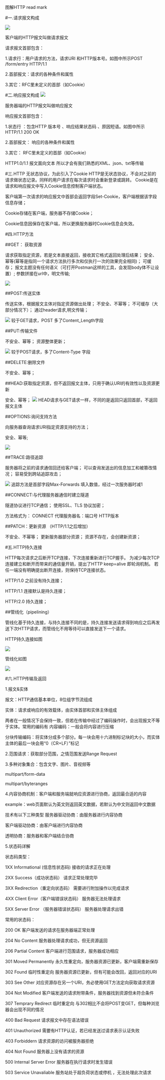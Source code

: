 图解HTTP read mark

#一.请求报文构成

![](https://github.com/onlyAngelia/Read-Mark/blob/master/HTTP/_image/请求报文.png)

客户端的HTTP报文叫做请求报文

请求报文首部包含：

1.请求行：用户请求的方法，请求URI 和HTTP版本号。如图中所示POST /form/entry  HTTP/1.1

2.首部报文：请求的各种条件和属性

3.其它：RFC里未定义的首部（如Cookie）


#二.响应报文构成
![](https://github.com/onlyAngelia/Read-Mark/blob/master/HTTP/_image/响应报文.png)     

服务器端的HTTP报文叫做响应报文

响应报文首部包含：

1.状态行 ：包含HTTP 版本号 、响应结果状态码 、原因短语。如图中所示HTTP/1.1 200 OK

2.首部报文： 响应的各种条件和属性

3.其它： RFC里未定义的首部（如Cookie）

HTTP1.0/1.1 报文面向文本  所以才会有我们熟悉的XML、json、txt等传输

#三.HTTP 无状态协议，为此引入了Cookie
HTTP是无状态协议，不会对之前的请求做状态记录。同样的用户请求在每次请求时会重新登录或跳转。
Cookie是在请求和响应报文中写入Cookie信息控制客户端状态。

客户端第一次请求的响应报文中首部会返回字段Set-Cookie，客户端根据该字段信息存储；

Cookie存储在客户端，服务器不存储Cookie；

Cookie信息因保存在客户端，所以更换服务器时Cookie信息会失效。

#四.HTTP方法

##GET： 获取资源

请求获取指定资源，若是文本直接返回，接收其它格式返回处理后结果；
安全、幂等(幂等是指同一个请求方法执行多次和仅执行一次的效果完全相同)；
可缓存；
报文主题没有任何语义（可打开Postman这样的工具，会发现body体不让设置）;
参数拼接在url中，明文传输;

![](https://github.com/onlyAngelia/Read-Mark/blob/master/HTTP/_image/GET请求.png)

##POST:传送实体

传送实体，根据报文主体对指定资源做出处理；
不安全、不幂等；
不可缓存（大部分情况下）；
通过header请求,明文传输；

![](https://github.com/onlyAngelia/Read-Mark/blob/master/HTTP/_image/POST请求.png)
较于GET请求，POST 多了Content_Length字段

##PUT:传输文件

不安全、幂等；
资源整体更新；

![](https://github.com/onlyAngelia/Read-Mark/blob/master/HTTP/_image/PUT请求.png)
较于POST请求，多了Content-Type 字段

##DELETE:删除文件

不安全、幂等；

##HEAD:获取指定资源，但不返回报文主体，只用于确认URI的有效性以及资源更新

安全、幂等；
![](https://github.com/onlyAngelia/Read-Mark/blob/master/HTTP/_image/HEAD请求.png)
HEAD请求与GET请求一样，不同的是返回只返回首部，不返回报文主体

##OPTIONS:询问支持方法

向服务器查询请求URI指定资源支持的方法；

安全、幂等;

![](https://github.com/onlyAngelia/Read-Mark/blob/master/HTTP/_image/OPTIONS.png)

##TRACE:路径追踪

服务器将之前的请求通信回还给客户端；
可以查询发送出的信息加工和被篡改情况；
容易受到跨站追踪攻击；

![](https://github.com/onlyAngelia/Read-Mark/blob/master/HTTP/_image/TRACE.png)
追踪方法是首部字段Max-Forwards 填入数值，经过一次服务器时减1

##CONNECT:与代理服务器通信时建立隧道

隧道协议进行TCP通信；
使用SSL、TLS 协议加密；

方法格式为：
CONNECT 代理服务器名：端口号  HTTP版本

##PATCH：更新资源 （HTTP/1.1之后增加）

不安全、不幂等；
更新服务器部分资源；
资源不存在，会创建新资源；

#五.HTTP持久连接

HTTP每次请求之后断开TCP连接，下次连接重新进行TCP握手。
为减少每次TCP连接建立和断开而带来的通信量开销，提出了HTTP keep=alive 即轮询机制。
若任一端没有明确提出断开连接，则保持TCP连接状态。


HTTP/1.0 之前没有持久连接；

HTTP/1.1 连接默认是持久连接；

HTTP/2.0 持久连接；

##管线化（pipelining）

管线化基于持久连接，与持久连接不同的是，持久连接发送请求得到响应之后再发送下次HTTP请求，而管线化不用等待可以直接发送下一个请求。



HTTP持久连接如图

![](https://github.com/onlyAngelia/Read-Mark/blob/master/HTTP/_image/keep-alive.png)


管线化如图

![](https://github.com/onlyAngelia/Read-Mark/blob/master/HTTP/_image/pipelining.png)

#六.HTTP传输及返回

1.报文&实体

报文：HTTP通信基本单位，8位组字节流组成

实体：请求或响应的有效载体，由实体首部和实体主体组成

两者在一般情况下会保持一致，但若在传输中经过了编码操作时，会出现报文不等于实体。常用的编码有
内容编码：一般会将内容进行压缩

分块传输编码：将实体分成多个部分。每一块会用十六进制标记块的大小，而实体主体的最后一块会用“0（CR+LF）”标记

2.范围请求：获取部分范围，之情范围发送Range Request

3.多种对象集合：包含文字、图片、音视频等

multipart/form-data

multipart/byteranges

4.内容协商机制：客户端和服务端就响应资源进行协商，返回最合适的内容

example：web页面默认为英文则返回英文数据，若默认为中文则返回中文数据

技术有以下三种类型
服务器驱动协商：由服务器进行内容协商

客户端驱动协商：由客户端进行内容协商

透明协商：服务器和客户端结合协商

5.状态码详解

状态码类型：


1XX   Informational (信息性状态码)  接收的请求正在处理

2XX   Success（成功状态码） 请求正常处理完毕

3XX   Redirection（重定向状态码） 需要进行附加操作以完成请求

4XX  Client Error（客户端错误状态码） 服务器无法处理请求

5XX  Server Error （服务器错误状态码） 服务器处理请求出错

常用的状态码：

200   OK    客户端发送的请求在服务器端正常处理

204    No Content   服务器处理请求成功，但无资源返回

206    Partial Content   客户端进行范围请求，服务器成功相应

301    Moved Permanently   永久性重定向，服务器资源已更新，客户端需重新保存

302    Found  临时性重定向   服务器资源已更新，但有可能会改回，返回对应的URI

303   See Other  对应资源存在另一个URI，务必使用GET方法定向获取请求资源

304   Not Modified  客户端发送的请求附带条件，服务器找到资源但未符合条件

307   Temprary Redirect 临时重定向  与302相比不会将POST变GET，但每种浏览器会出现不同的情况

400 Bad Request   请求报文中存在语法错误

401 Unauthorized  需要有HTTP认证，若已经发送过请求表示认证失败

403 Forbiddern  请求资源的访问被服务器拒绝

404 Not Found  服务器上没有请求的资源

500  Internal Server Error 服务器在执行请求时发生错误

503  Service Unavaliable  服务站处于超负荷状态或停机 ，无法处理此次请求



